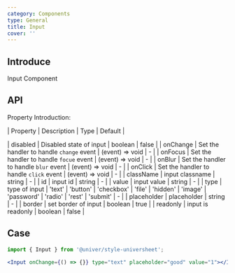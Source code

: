 ```yaml
---
category: Components
type: General
title: Input
cover: ''
---
```


## Introduce

Input Component

## API

Property Introduction:

| Property | Description | Type | Default |

| disabled | Disabled state of input | boolean | false |
| onChange | Set the handler to handle `change` event | (event) => void | - |
| onFocus | Set the handler to handle `focue` event | (event) => void | - |
| onBlur | Set the handler to handle `blur` event | (event) => void | - |
| onClick | Set the handler to handle `click` event | (event) => void | - |
| className | input classname | string | - |
| id | input id | string | - |
| value | input value | string | - |
| type | type of input | 'text' | 'button' | 'checkbox' | 'file' | 'hidden' | 'image' | 'password' | 'radio' | 'rest' | 'submit' | - |
| placeholder | placeholder | string | - |
| border | set border of input | boolean | true |
| readonly | input is readonly | boolean | false |

## Case

```jsx
import { Input } from '@univer/style-universheet';

<Input onChange={() => {}} type="text" placeholder="good" value="1"></Input>;
```
